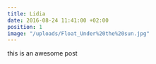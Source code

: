 ```yaml
---
title: Lidia
date: 2016-08-24 11:41:00 +02:00
position: 1
image: "/uploads/Float_Under%20the%20sun.jpg"
---
```


this is an awesome post
